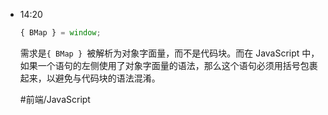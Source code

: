 
- 14:20 
	```js
	{ BMap } = window;
	```
	需求是`{ BMap } `被解析为对象字面量，而不是代码块。而在 JavaScript 中，如果一个语句的左侧使用了对象字面量的语法，那么这个语句必须用括号包裹起来，以避免与代码块的语法混淆。
	
	#前端/JavaScript  